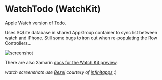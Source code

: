 WatchTodo (WatchKit)
========

Apple Watch version of [Todo](https://github.com/conceptdev/xamarin-forms-samples/tree/master/Todo).

Uses SQLite database in shared App Group container to sync list between watch and iPhone. Still some bugs to iron out when re-populating the Row Controllers...

![screenshot](Screenshots/watchtodo.png "watch")

There are also Xamarin [docs for the Watch Kit preview](http://developer.xamarin.com/guides/ios/watch/).

*watch screenshots use [Bezel](http://infinitapps.com/bezel/) courtesy of [infinitapps](http://infinitapps.com/)* :)
